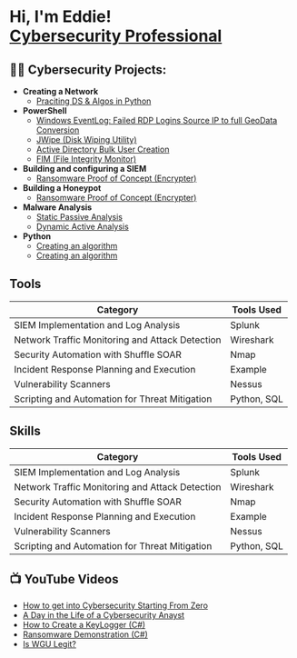 <h1>Hi, I'm Eddie! <br/><a href="https://www.linkedin.com/in/edward-carty-125104153/">Cybersecurity Professional</a></h1>

<h2>👨‍💻 Cybersecurity Projects:</h2>

- <b>Creating a Network</b>
  - [Praciting DS & Algos in Python](https://github.com/joshmadakor1/Algorithms-Practice)
- <b>PowerShell</b>
  - [Windows EventLog: Failed RDP Logins Source IP to full GeoData Conversion](https://github.com/joshmadakor1/Sentinel-Lab)
  - [JWipe (Disk Wiping Utility)](https://github.com/joshmadakor1/Jwipe.PowerShell)
  - [Active Directory Bulk User Creation](https://github.com/joshmadakor1/AD_PS)
  - [FIM (File Integrity Monitor)](https://github.com/joshmadakor1/PowerShell-Integrity-FIM)
- <b>Building and configuring a SIEM</b>
  - [Ransomware Proof of Concept (Encrypter)](https://github.com/joshmadakor1/EncrypterPOC)
- <b>Building a Honeypot</b>
  - [Ransomware Proof of Concept (Encrypter)](https://github.com/joshmadakor1/EncrypterPOC)
- <b>Malware Analysis</b>
  - [Static Passive Analysis](https://github.com/joshmadakor1/EncrypterPOC)
  - [Dynamic Active Analysis](https://github.com/joshmadakor1/EncrypterPOC)
- <b>Python</b>
  - [Creating an algorithm](https://github.com/joshmadakor1/Package-Delivery-Pathfinding-Algorithm)
  - [Creating an algorithm](https://github.com/joshmadakor1/Package-Delivery-Pathfinding-Algorithm)


## Tools


| Category                                      | Tools Used                 |
|-----------------------------------------------|----------------------------|
| SIEM Implementation and Log Analysis          | Splunk|
| Network Traffic Monitoring and Attack Detection | Wireshark|
| Security Automation with Shuffle SOAR         | Nmap|
| Incident Response Planning and Execution      | Example|
| Vulnerability Scanners                  | Nessus|
| Scripting and Automation for Threat Mitigation | Python, SQL|

## Skills

| Category                                      | Tools Used                 |
|-----------------------------------------------|----------------------------|
| SIEM Implementation and Log Analysis          | Splunk|
| Network Traffic Monitoring and Attack Detection | Wireshark|
| Security Automation with Shuffle SOAR         | Nmap|
| Incident Response Planning and Execution      | Example|
| Vulnerability Scanners                  | Nessus|
| Scripting and Automation for Threat Mitigation | Python, SQL|

<h2>📺 YouTube Videos</h2>

- [How to get into Cybersecurity Starting From Zero](https://www.youtube.com/watch?v=a83ASGn_V_s)
- [A Day in the Life of a Cybersecurity Anayst](https://www.youtube.com/watch?v=uHy3oM7NnoU)
- [How to Create a KeyLogger (C#)](https://www.youtube.com/watch?v=N-L9hklSlNk)
- [Ransomware Demonstration (C#)](https://www.youtube.com/watch?v=OfvdQeh79s0)
- [Is WGU Legit?](https://www.youtube.com/watch?v=E2MwRWxDBkA)


